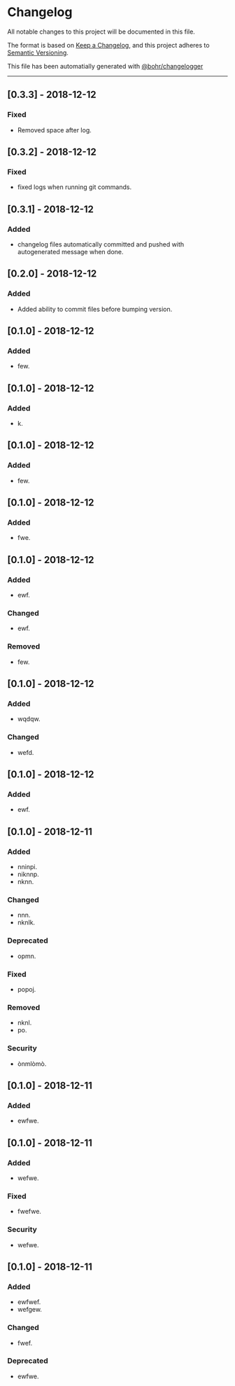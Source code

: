 # Changelog
All notable changes to this project will be documented in this file.

The format is based on [Keep a Changelog](https://keepachangelog.com/en/1.0.0/), and this project adheres to [Semantic Versioning](https://semver.org/spec/v2.0.0.html).

This file has been automatially generated with [@bohr/changelogger](https://github.com/bohr-app/changelogger)

---

## [0.3.3] - 2018-12-12
### Fixed
- Removed space after log.

## [0.3.2] - 2018-12-12
### Fixed
- fixed logs when running git commands.

## [0.3.1] - 2018-12-12
### Added
- changelog files automatically committed and pushed with autogenerated message when done.

## [0.2.0] - 2018-12-12
### Added
- Added ability to commit files before bumping version.

## [0.1.0] - 2018-12-12
### Added
- few.

## [0.1.0] - 2018-12-12
### Added
- k.

## [0.1.0] - 2018-12-12
### Added
- few.

## [0.1.0] - 2018-12-12
### Added
- fwe.

## [0.1.0] - 2018-12-12
### Added
- ewf.

### Changed
- ewf.

### Removed
- few.

## [0.1.0] - 2018-12-12
### Added
- wqdqw.

### Changed
- wefd.

## [0.1.0] - 2018-12-12
### Added
- ewf.

## [0.1.0] - 2018-12-11
### Added
- nninpi.
- niknnp.
- nknn.

### Changed
- nnn.
- nknlk.

### Deprecated
- opmn.

### Fixed
- popoj.

### Removed
- nknl.
- po.

### Security
- ònmlòmò.

## [0.1.0] - 2018-12-11
### Added
- ewfwe.

## [0.1.0] - 2018-12-11
### Added
- wefwe.

### Fixed
- fwefwe.

### Security
- wefwe.

## [0.1.0] - 2018-12-11
### Added
- ewfwef.
- wefgew.

### Changed
- fwef.

### Deprecated
- ewfwe.

